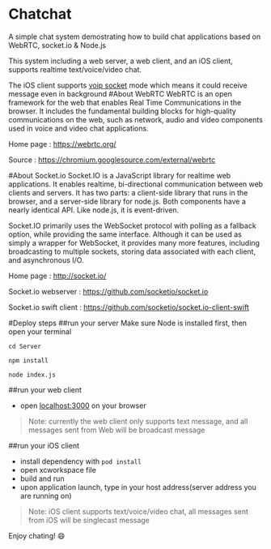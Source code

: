 # Chatchat
A simple chat system demostrating how to build chat applications based on WebRTC, socket.io &amp; Node.js

This system including a web server, a web client, and an iOS client, supports realtime text/voice/video chat.

The iOS client supports [voip socket](https://developer.apple.com/library/ios/technotes/tn2277/_index.html#//apple_ref/doc/uid/DTS40010841-CH1-SUBSECTION15) mode which means it could receive message even in background
#About WebRTC
WebRTC is an open framework for the web that enables Real Time Communications in the browser. It includes the fundamental building blocks for high-quality communications on the web, such as network, audio and video components used in voice and video chat applications.

Home page          : https://webrtc.org/

Source             : https://chromium.googlesource.com/external/webrtc

#About Socket.io
Socket.IO is a JavaScript library for realtime web applications. It enables realtime, bi-directional communication between web clients and servers. It has two parts: a client-side library that runs in the browser, and a server-side library for node.js. Both components have a nearly identical API. Like node.js, it is event-driven.

Socket.IO primarily uses the WebSocket protocol with polling as a fallback option, while providing the same interface. Although it can be used as simply a wrapper for WebSocket, it provides many more features, including broadcasting to multiple sockets, storing data associated with each client, and asynchronous I/O.

Home page              : http://socket.io/

Socket.io webserver    : https://github.com/socketio/socket.io

Socket.io swift client : https://github.com/socketio/socket.io-client-swift


#Deploy steps
##run your server
Make sure Node is installed first, then open your terminal
```
cd Server

npm install

node index.js
```
##run your web client
- open [localhost:3000](http://localhost:3000) on your browser 

>Note: currently the web client only supports text message, and all messages sent from Web will be broadcast message

##run your iOS client
- install dependency with `pod install`
- open xcworkspace file
- build and run
- upon application launch, type in your host address(server address you are running on)

>Note: iOS client supports text/voice/video chat, all messages sent from iOS will be singlecast message


Enjoy chating! :smile:
